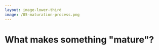 ```yaml
---
layout: image-lower-third
image: /05-maturation-process.png
---
```


# What makes something "mature"?

<!--

**Speaker Notes:**
Main message: Maturity transitions can be subtle but their sources are traceable, leading to LLM capabilities

- Have seen many things
- Know relations
- Make use of tools

*Transition: For LLMs, we know exactly where this capability originated.*

...

**Reader Notes:**

What exactly makes something mature? Maturity comes from having seen many things, knowing the relations between them, and being able to make use of tools effectively. When does a child become capable of handling complex decisions with just context and boundaries instead of step-by-step instructions? When does an LLM reach that same point? We don't always recognize maturity when it happens, but we can trace where it comes from. For LLMs, we know exactly where this capability originated - and understanding this source is crucial for working effectively with mature AI systems.

-->
